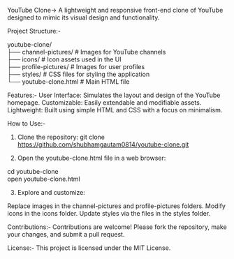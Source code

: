 YouTube Clone->
A lightweight and responsive front-end clone of YouTube designed to mimic its visual design and functionality.

Project Structure:-

youtube-clone/  
├── channel-pictures/       # Images for YouTube channels  
├── icons/                  # Icon assets used in the UI  
├── profile-pictures/       # Images for user profiles  
├── styles/                 # CSS files for styling the application  
└── youtube-clone.html      # Main HTML file  

Features:-
User Interface:
Simulates the layout and design of the YouTube homepage.
Customizable:
Easily extendable and modifiable assets.
Lightweight:
Built using simple HTML and CSS with a focus on minimalism.

How to Use:-
1. Clone the repository:
git clone https://github.com/shubhamgautam0814/youtube-clone.git  

2. Open the youtube-clone.html file in a web browser:

cd youtube-clone  
open youtube-clone.html  

3. Explore and customize:

Replace images in the channel-pictures and profile-pictures folders.
Modify icons in the icons folder.
Update styles via the files in the styles folder.

Contributions:-
Contributions are welcome! Please fork the repository, make your changes, and submit a pull request.

License:-
This project is licensed under the MIT License.
